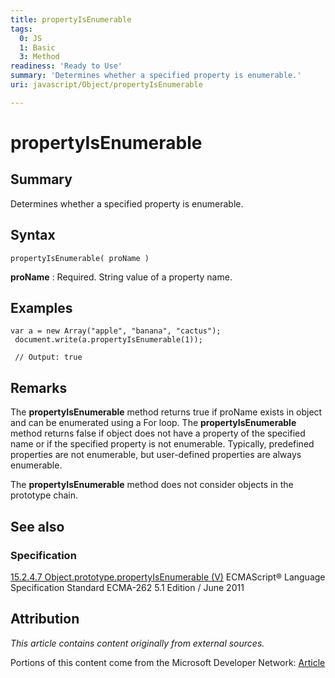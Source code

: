 ```yaml
---
title: propertyIsEnumerable
tags:
  0: JS
  1: Basic
  3: Method
readiness: 'Ready to Use'
summary: 'Determines whether a specified property is enumerable.'
uri: javascript/Object/propertyIsEnumerable

---
```

# propertyIsEnumerable

## Summary

Determines whether a specified property is enumerable.

## Syntax

    propertyIsEnumerable( proName )

**proName**
:   Required. String value of a property name.

## Examples

``` {.js}
var a = new Array("apple", "banana", "cactus");
 document.write(a.propertyIsEnumerable(1));

 // Output: true
```

## Remarks

The **propertyIsEnumerable** method returns true if proName exists in object and can be enumerated using a For loop. The **propertyIsEnumerable** method returns false if object does not have a property of the specified name or if the specified property is not enumerable. Typically, predefined properties are not enumerable, but user-defined properties are always enumerable.

The **propertyIsEnumerable** method does not consider objects in the prototype chain.

## See also

### Specification

[15.2.4.7 Object.prototype.propertyIsEnumerable (V)](http://www.ecma-international.org/ecma-262/5.1/#sec-15.2.4.7) ECMAScript® Language Specification Standard ECMA-262 5.1 Edition / June 2011

## Attribution

*This article contains content originally from external sources.*

Portions of this content come from the Microsoft Developer Network: [Article](http://msdn.microsoft.com/en-us/library/ie/adebfyya(v=vs.94).aspx)

